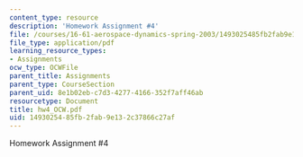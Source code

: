 ```yaml
---
content_type: resource
description: 'Homework Assignment #4'
file: /courses/16-61-aerospace-dynamics-spring-2003/1493025485fb2fab9e132c37866c27af_hw4_OCW.pdf
file_type: application/pdf
learning_resource_types:
- Assignments
ocw_type: OCWFile
parent_title: Assignments
parent_type: CourseSection
parent_uid: 8e1b02eb-c7d3-4277-4166-352f7aff46ab
resourcetype: Document
title: hw4_OCW.pdf
uid: 14930254-85fb-2fab-9e13-2c37866c27af
---
```

Homework Assignment #4

